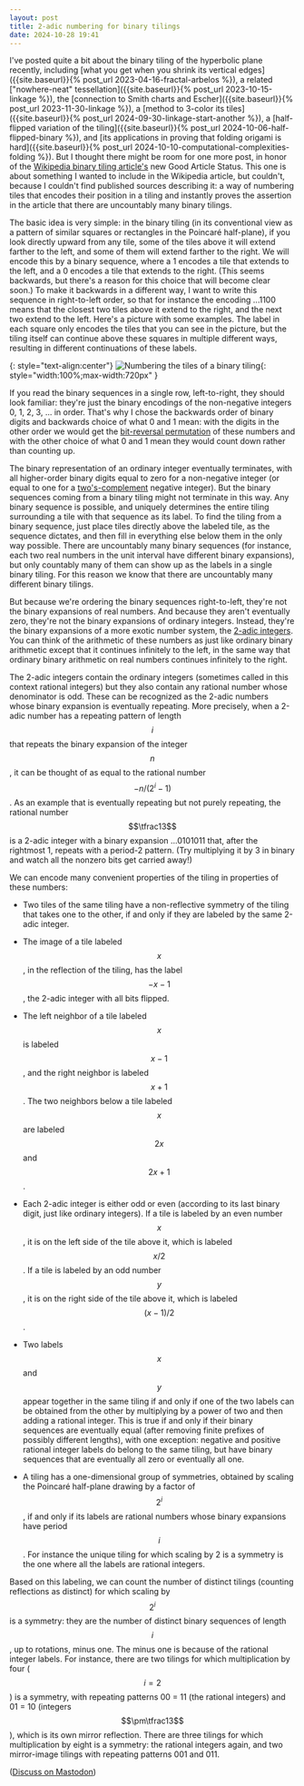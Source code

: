 ```yaml
---
layout: post
title: 2-adic numbering for binary tilings
date: 2024-10-28 19:41
---
```

I've posted quite a bit about the binary tiling of the hyperbolic plane recently, including
[what you get when you shrink its vertical edges]({{site.baseurl}}{% post_url 2023-04-16-fractal-arbelos %}),
a related ["nowhere-neat" tessellation]({{site.baseurl}}{% post_url 2023-10-15-linkage %}),
the [connection to Smith charts and Escher]({{site.baseurl}}{% post_url 2023-11-30-linkage %}),
a [method to 3-color its tiles]({{site.baseurl}}{% post_url 2024-09-30-linkage-start-another %}),
a [half-flipped variation of the tiling]({{site.baseurl}}{% post_url 2024-10-06-half-flipped-binary %}),
and [its applications in proving that folding origami is hard]({{site.baseurl}}{% post_url 2024-10-10-computational-complexities-folding %}). But I thought there might be room for one more post, in honor of the [Wikipedia binary tiling article's](https://en.wikipedia.org/wiki/Binary_tiling) new Good Article Status. This one is about something I wanted to include in the Wikipedia article, but couldn't, because I couldn't find published sources describing it: a way of numbering tiles that encodes their position in a tiling and instantly proves the assertion in the article that there are uncountably many binary tilings.

The basic idea is very simple: in the binary tiling (in its conventional view as a pattern of similar squares or rectangles in the Poincaré half-plane), if you look directly upward from any tile, some of the tiles above it will extend farther to the left, and some of them will extend farther to the right. We will encode this by a binary sequence, where a 1 encodes a tile that extends to the left, and a 0 encodes a tile that extends to the right. (This seems backwards, but there's a reason for this choice that will become clear soon.) To make it backwards in a different way, I want to write this sequence in right-to-left order, so that for instance the encoding ...1100 means that the closest two tiles above it extend to the right, and the next two extend to the left. Here's a picture with some examples. The label in each square only encodes the tiles that you can see in the picture, but the tiling itself can continue above these squares in multiple different ways, resulting in different continuations of these labels.

{: style="text-align:center"}
![Numbering the tiles of a binary tiling]({{site.baseurl}}/assets/2024/2-adic-numbering-binary.svg){: style="width:100%;max-width:720px" }

If you read the binary sequences in a single row, left-to-right, they should look familiar: they're just the binary encodings of the non-negative integers 0, 1, 2, 3, ... in order. That's why I chose the backwards order of binary digits and backwards choice of what 0 and 1 mean: with the digits in the other order we would get the [bit-reversal permutation](https://en.wikipedia.org/wiki/Bit-reversal_permutation) of these numbers and with the other choice of what 0 and 1 mean they would count down rather than counting up.

The binary representation of an ordinary integer eventually terminates, with all higher-order binary digits equal to zero for a non-negative integer (or equal to one for a [two's-complement](https://en.wikipedia.org/wiki/Two%27s_complement) negative integer). But the binary sequences coming from a binary tiling might not terminate in this way. Any binary sequence is possible, and uniquely determines the entire tiling surrounding a tile with that sequence as its label. To find the tiling from a binary sequence, just place tiles directly above the labeled tile, as the sequence dictates, and then fill in everything else below them in the only way possible. There are uncountably many binary sequences (for instance, each two real numbers in the unit interval have different binary expansions), but only countably many of them can show up as the labels in a single binary tiling. For this reason we know that there are uncountably many different binary tilings.

But because we're ordering the binary sequences right-to-left, they're not the binary expansions of real numbers. And because they aren't eventually zero, they're not the binary expansions of ordinary integers. Instead, they're the binary expansions of a more exotic number system, the [2-adic integers](https://en.wikipedia.org/wiki/P-adic_number). You can think of the arithmetic of these numbers as just like ordinary binary arithmetic except that it continues infinitely to the left, in the same way that ordinary binary arithmetic on real numbers continues infinitely to the right.

The 2-adic integers contain the ordinary integers (sometimes called in this context rational integers) but they also contain any rational number whose denominator is odd. These can be recognized as the 2-adic numbers whose binary expansion is eventually repeating. More precisely, when a 2-adic number has a repeating pattern of length $$i$$ that repeats the binary expansion of the integer $$n$$, it can be thought of as equal to the rational number $$-n/(2^i-1)$$. As an example that is eventually repeating but not purely repeating, the rational number $$\tfrac13$$ is a 2-adic integer with a binary expansion ...0101011 that, after the rightmost 1, repeats with a period-2 pattern. (Try multiplying it by 3 in binary and watch all the nonzero bits get carried away!)

We can encode many convenient properties of the tiling in properties of these numbers:

* Two tiles of the same tiling have a non-reflective symmetry of the tiling that takes one to the other, if and only if they are labeled by the same 2-adic integer.

* The image of a tile labeled $$x$$, in the reflection of the tiling, has the label $$-x-1$$, the 2-adic integer with all bits flipped.

* The left neighbor of a tile labeled $$x$$ is labeled $$x-1$$, and the right neighbor is labeled $$x+1$$. The two neighbors below a tile labeled $$x$$ are labeled $$2x$$ and $$2x+1$$.

* Each 2-adic integer is either odd or even (according to its last binary digit, just like ordinary integers). If a tile is labeled by an even number $$x$$, it is on the left side of the tile above it, which is labeled $$x/2$$. If a tile is labeled by an odd number $$y$$, it is on the right side of the tile above it, which is labeled $$(x-1)/2$$.

* Two labels $$x$$ and $$y$$ appear together in the same tiling if and only if one of the two labels can be obtained from the other by multiplying by a power of two and then adding a rational integer. This is true if and only if their binary sequences are eventually equal (after removing finite prefixes of possibly different lengths), with one exception: negative and positive rational integer labels do belong to the same tiling, but have binary sequences that are eventually all zero or eventually all one.

* A tiling has a one-dimensional group of symmetries, obtained by scaling the Poincaré half-plane drawing by a factor of $$2^i$$, if and only if its labels are rational numbers whose binary expansions have period $$i$$. For instance the unique tiling for which scaling by 2 is a symmetry is the one where all the labels are rational integers.

Based on this labeling, we can count the number of distinct tilings (counting reflections as distinct) for which scaling by $$2^i$$ is a symmetry: they are the number of distinct binary sequences of length $$i$$, up to rotations, minus one. The minus one is because of the rational integer labels. For instance, there are two tilings for which multiplication by four ($$i=2$$) is a symmetry, with repeating patterns 00 = 11 (the rational integers) and 01 = 10 (integers $$\pm\tfrac13$$), which is its own mirror reflection. There are three tilings for which multiplication by eight is a symmetry: the rational integers again, and two mirror-image tilings with repeating patterns 001 and 011.

([Discuss on Mastodon](https://mathstodon.xyz/@11011110/113388018892402836))
